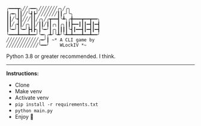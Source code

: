 ```
╭━━━┳╮╱╱╭━━╮╱╱╱╱╱╱╱╭╮╱╭╮
┃╭━╮┃┃╱╱╰┫┣╯╱╱╱╱╱╱╱┃┃╭╯╰╮
┃┃╱╰┫┃╱╱╱┃┃╱╭╮╱╭┳━━┫╰┻╮╭╋━━━┳━━┳━━╮
┃┃╱╭┫┃╱╭╮┃┃╱┃┃╱┃┃╭╮┃╭╮┃┃┣━━┃┃┃━┫┃━┫
┃╰━╯┃╰━╯┣┫┣╮┃╰━╯┃╭╮┃┃┃┃╰┫┃━━┫┃━┫┃━┫
╰━━━┻━━━┻━━╯╰━╮╭┻╯╰┻╯╰┻━┻━━━┻━━┻━━╯
╱╱╱╱╱╱╱╱╱╱╱╱╭━╯┃ ~* A CLI game by
╱╱╱╱╱╱╱╱╱╱╱╱╰━━╯    WLockIV *~
```

Python 3.8 or greater recommended. I think.

---
**Instructions:**
- Clone
- Make venv 
- Activate venv
- `pip install -r requirements.txt`
- `python main.py`
- Enjoy 🎉
